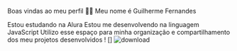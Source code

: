 Boas vindas ao meu perfil 💙💙
Meu nome é Guilherme Fernandes

Estou estudando na Alura
Estou me desenvolvendo na linguagem JavaScript
Utilizo esse espaço para minha organização e compartilhamento dos meu projetos desenvolvidos
! [] ![download](https://github.com/user-attachments/assets/ee963dcf-bc90-405e-adf1-45a850808454)
